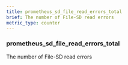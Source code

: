 ```yaml
---
title: prometheus_sd_file_read_errors_total
brief: The number of File-SD read errors
metric_type: counter
---
```

### prometheus_sd_file_read_errors_total

The number of File-SD read errors
